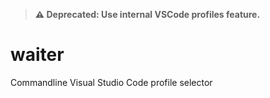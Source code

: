 > **⚠ Deprecated: Use internal VSCode profiles feature.**

# waiter
Commandline Visual Studio Code profile selector
